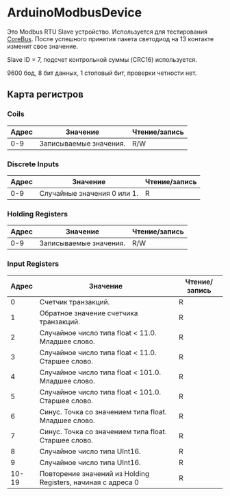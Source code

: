 # ArduinoModbusDevice

Это Modbus RTU Slave устройство. Используется для тестирования [CoreBus](https://github.com/AndreyAbdulkayumov/CoreBus).
После успешного принятия пакета светодиод на 13 контакте изменит свое значение.

Slave ID = 7, подсчет контрольной суммы (CRC16) используется.

9600 бод, 8 бит данных, 1 стоповый бит, проверки четности нет.

## Карта регистров

### Coils

| Адрес | Значение | Чтение/запись |
|-------------|-------------|-------------|
| 0-9  | Записываемые значения. | R/W |

### Discrete Inputs

| Адрес | Значение | Чтение/запись |
|-------------|-------------|-------------|
| 0-9  | Случайные значения 0 или 1. | R |

### Holding Registers

| Адрес | Значение | Чтение/запись |
|-------------|-------------|-------------|
| 0-9  | Записываемые значения. | R/W |

### Input Registers

| Адрес | Значение | Чтение/запись |
|-------------|-------------|-------------|
| 0  | Счетчик транзакций. | R |
| 1  | Обратное значение счетчика транзакций. | R |
| 2  | Случайное число типа float < 11.0. Младшее слово. | R |
| 3  | Случайное число типа float < 11.0. Старшее слово. | R |
| 4  | Случайное число типа float < 101.0. Младшее слово. | R |
| 5  | Случайное число типа float < 101.0. Старшее слово. | R |
| 6  | Синус. Точка со значением типа float. Младшее слово. | R |
| 7  | Синус. Точка со значением типа float. Старшее слово. | R |
| 8  | Случайное число типа UInt16. | R |
| 9  | Случайное число типа UInt16. | R |
| 10-19  | Повторение значений из Holding Registers, начиная с адреса 0 | R |

